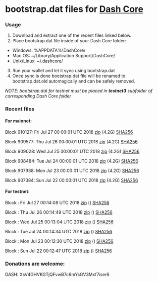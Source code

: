 # bootstrap.dat files for [Dash Core](https://www.dash.org)

### Usage

1. Download and extract one of the recent files linked below.
2. Place bootstrap.dat file inside of your Dash Core folder:
 - Windows: %APPDATA%\DashCore\
 - Mac OS: ~/Library/Application Support/DashCore/
 - Unix/Linux: ~/.dashcore/
3. Run your wallet and let it sync using bootstrap.dat
4. Once sync is done bootstrap.dat file will be renamed to bootstrap.dat.old automagically and can be safely removed.

_NOTE: bootstrap.dat for testnet must be placed in **testnet3** subfolder of corresponding Dash Core folder_

### Recent files

#### For mainnet:

Block 910127: Fri Jul 27 00:00:01 UTC 2018 [zip](https://dash-bootstrap.ams3.digitaloceanspaces.com/mainnet/2018-07-27/bootstrap.dat.zip) (4.2G) [SHA256](https://dash-bootstrap.ams3.digitaloceanspaces.com/mainnet/2018-07-27/sha256.txt)

Block 909577: Thu Jul 26 00:00:01 UTC 2018 [zip](https://dash-bootstrap.ams3.digitaloceanspaces.com/mainnet/2018-07-26/bootstrap.dat.zip) (4.2G) [SHA256](https://dash-bootstrap.ams3.digitaloceanspaces.com/mainnet/2018-07-26/sha256.txt)

Block 909028: Wed Jul 25 00:00:01 UTC 2018 [zip](https://dash-bootstrap.ams3.digitaloceanspaces.com/mainnet/2018-07-25/bootstrap.dat.zip) (4.2G) [SHA256](https://dash-bootstrap.ams3.digitaloceanspaces.com/mainnet/2018-07-25/sha256.txt)

Block 908484: Tue Jul 24 00:00:01 UTC 2018 [zip](https://dash-bootstrap.ams3.digitaloceanspaces.com/mainnet/2018-07-24/bootstrap.dat.zip) (4.2G) [SHA256](https://dash-bootstrap.ams3.digitaloceanspaces.com/mainnet/2018-07-24/sha256.txt)

Block 907938: Mon Jul 23 00:00:01 UTC 2018 [zip](https://dash-bootstrap.ams3.digitaloceanspaces.com/mainnet/2018-07-23/bootstrap.dat.zip) (4.2G) [SHA256](https://dash-bootstrap.ams3.digitaloceanspaces.com/mainnet/2018-07-23/sha256.txt)

Block 907384: Sun Jul 22 00:00:01 UTC 2018 [zip](https://dash-bootstrap.ams3.digitaloceanspaces.com/mainnet/2018-07-22/bootstrap.dat.zip) (4.2G) [SHA256](https://dash-bootstrap.ams3.digitaloceanspaces.com/mainnet/2018-07-22/sha256.txt)


#### For testnet:

Block : Fri Jul 27 00:14:08 UTC 2018 [zip](https://dash-bootstrap.ams3.digitaloceanspaces.com/testnet/2018-07-27/bootstrap.dat.zip) () [SHA256](https://dash-bootstrap.ams3.digitaloceanspaces.com/testnet/2018-07-27/sha256.txt)

Block : Thu Jul 26 00:14:48 UTC 2018 [zip](https://dash-bootstrap.ams3.digitaloceanspaces.com/testnet/2018-07-26/bootstrap.dat.zip) () [SHA256](https://dash-bootstrap.ams3.digitaloceanspaces.com/testnet/2018-07-26/sha256.txt)

Block : Wed Jul 25 00:13:04 UTC 2018 [zip](https://dash-bootstrap.ams3.digitaloceanspaces.com/testnet/2018-07-25/bootstrap.dat.zip) () [SHA256](https://dash-bootstrap.ams3.digitaloceanspaces.com/testnet/2018-07-25/sha256.txt)

Block : Tue Jul 24 00:14:34 UTC 2018 [zip](https://dash-bootstrap.ams3.digitaloceanspaces.com/testnet/2018-07-24/bootstrap.dat.zip) () [SHA256](https://dash-bootstrap.ams3.digitaloceanspaces.com/testnet/2018-07-24/sha256.txt)

Block : Mon Jul 23 00:12:30 UTC 2018 [zip](https://dash-bootstrap.ams3.digitaloceanspaces.com/testnet/2018-07-23/bootstrap.dat.zip) () [SHA256](https://dash-bootstrap.ams3.digitaloceanspaces.com/testnet/2018-07-23/sha256.txt)

Block : Sun Jul 22 00:12:47 UTC 2018 [zip](https://dash-bootstrap.ams3.digitaloceanspaces.com/testnet/2018-07-22/bootstrap.dat.zip) () [SHA256](https://dash-bootstrap.ams3.digitaloceanspaces.com/testnet/2018-07-22/sha256.txt)


### Donations are welcome:

DASH: XsV4GHVKGTjQFvwB7c6mYsGV3Mxf7iser6
